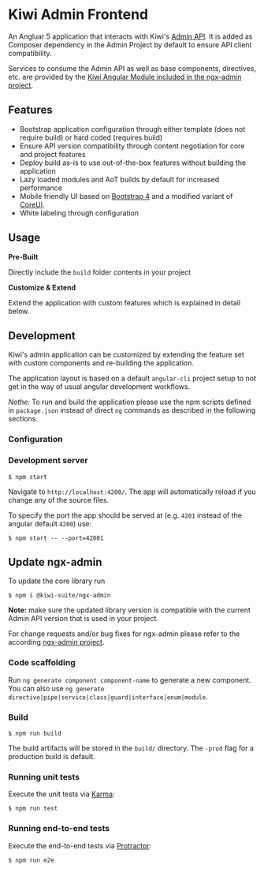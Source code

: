 # Kiwi Admin Frontend

An Angluar 5 application that interacts with Kiwi's [Admin API](https://github.com/kiwi-suite/admin).
It is added as Composer dependency in the Admin Project by default to ensure API client compatibility.

Services to consume the Admin API as well as base components, directives, etc. are provided by the [Kiwi Angular Module included in the ngx-admin project](https://github.com/kiwi-suite/ngx-admin).

## Features

- Bootstrap application configuration through either template (does not require build) or hard coded (requires build)
- Ensure API version compatibility through content negotiation for core and project features
- Deploy build as-is to use out-of-the-box features without building the application
- Lazy loaded modules and AoT builds by default for increased performance
- Mobile friendly UI based on [Bootstrap 4](https://getbootstrap.com/docs/4.0/) and a modified variant of [CoreUI](http://coreui.io/).
- White labeling through configuration

## Usage

**Pre-Built**

Directly include the `build` folder contents in your project

**Customize & Extend**

Extend the application with custom features which is explained in detail below.

## Development

Kiwi's admin application can be customized by extending the feature set with custom components and re-building the application.

The application layout is based on a default `angular-cli` project setup to not get in the way of usual angular development workflows.

*Nothe:* To run and build the application please use the npm scripts defined in `package.json` instead of direct `ng` commands as described in the following sections.

### Configuration


### Development server

    $ npm start

Navigate to `http://localhost:4200/`. The app will automatically reload if you change any of the source files.

To specify the port the app should be served at (e.g. `4201` instead of the angular default `4200`) use:

    $ npm start -- --port=42001

## Update ngx-admin

To update the core library run

    $ npm i @kiwi-suite/ngx-admin

**Note:** make sure the updated library version is compatible with the current Admin API version that is used in your project.

For change requests and/or bug fixes for ngx-admin please refer to the according [ngx-admin project](https://github.com/kiwi-suite/ngx-admin/issues).

### Code scaffolding

Run `ng generate component component-name` to generate a new component. You can also use `ng generate directive|pipe|service|class|guard|interface|enum|module`.

### Build

    $ npm run build

The build artifacts will be stored in the `build/` directory. The `-prod` flag for a production build is default.

### Running unit tests

Execute the unit tests via [Karma](https://karma-runner.github.io):

    $ npm run test


### Running end-to-end tests

Execute the end-to-end tests via [Protractor](http://www.protractortest.org/):

    $ npm run e2e
    
